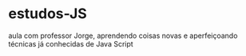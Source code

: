 # estudos-JS
aula com professor Jorge, aprendendo coisas novas e aperfeiçoando técnicas já conhecidas de Java Script
